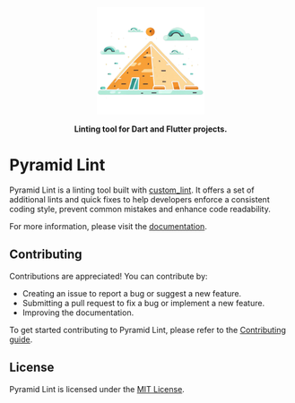 <p align="center">
  <img src="https://github.com/charlescyt/pyramid_lint/raw/doc-page/resources/logo-192x192.png" alt="logo" />
</p>

<p align="center">
<strong>Linting tool for Dart and Flutter projects.</strong>
</p>

# Pyramid Lint

Pyramid Lint is a linting tool built with [custom_lint]. It offers a set of additional lints and quick fixes to help developers enforce a consistent coding style, prevent common mistakes and enhance code readability.

For more information, please visit the [documentation][website].

## Contributing

Contributions are appreciated! You can contribute by:

- Creating an issue to report a bug or suggest a new feature.
- Submitting a pull request to fix a bug or implement a new feature.
- Improving the documentation.

To get started contributing to Pyramid Lint, please refer to the [Contributing guide][contributing_link].

## License

Pyramid Lint is licensed under the [MIT License][license_link].

<!-- Links -->

[custom_lint]: https://pub.dev/packages/custom_lint
[website]: https://docs.page/charlescyt/pyramid_lint~doc-page
[contributing_link]: https://github.com/charlescyt/pyramid_lint/blob/main/CONTRIBUTING.md
[license_link]: https://github.com/charlescyt/pyramid_lint/blob/main/LICENSE
